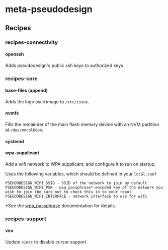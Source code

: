 # meta-pseudodesign

## Recipes

### recipes-connectivity

#### openssh

Adds pseudodesign's public ssh keys to authorized keys

### recipes-core

#### base-files (append)

Adds the logo ascii image to `/etc/issue`.

#### nvmfs

Fills the remainder of the main flash memory device with an NVM partition at `/dev/mmcblk0p4`.

#### systemd

#### wpa-supplicant

Add a wifi network to WPA supplicant, and configure it to run on startup.

Uses the following variables, which should be defined in your `local.conf`

```
PSEUDODESIGN_WIFI_SSID - SSID of the network to join by default
PSEUDODESIGN_WIFI_PSK - wpa_passphrase*-encoded key of the network you wish to join (be sure not to check this in to your repo)
PSEUDODESIGN_WIFI_INTERFACE - network interface to use for wifi
```
*See the [wpa_passphrase](https://www.linux.org/docs/man8/wpa_passphrase.html) documentation for details.

### recipes-support

#### vim

Update `vimrc` to disable cursor support.

